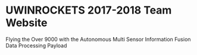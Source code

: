 # UWINROCKETS 2017-2018 Team Website
Flying the Over 9000 with the 
Autonomous Multi Sensor Information Fusion Data Processing Payload
